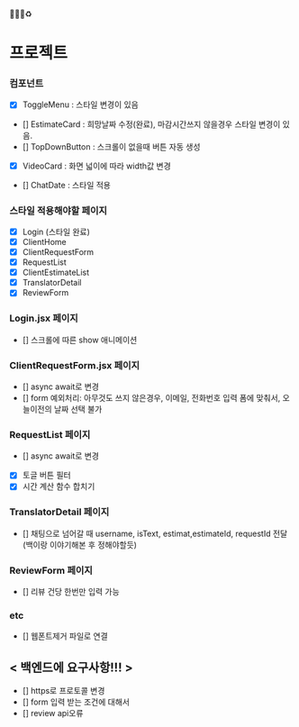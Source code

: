 🐛✨💄♻️

# 프로젝트

### 컴포넌트

- [x] ToggleMenu : 스타일 변경이 있음
- [] EstimateCard : 희망날짜 수정(완료), 마감시간쓰지 않을경우 스타일 변경이 있음.
- [] TopDownButton : 스크롤이 없을때 버튼 자동 생성
- [x] VideoCard : 화면 넓이에 따라 width값 변경
- [] ChatDate : 스타일 적용

### 스타일 적용해야할 페이지

- [x] Login (스타일 완료)
- [x] ClientHome
- [x] ClientRequestForm
- [x] RequestList
- [x] ClientEstimateList
- [x] TranslatorDetail
- [x] ReviewForm

### Login.jsx 페이지

- [] 스크롤에 따른 show 애니메이션

### ClientRequestForm.jsx 페이지

- [] async await로 변경
- [] form 예외처리: 아무것도 쓰지 않은경우, 이메일, 전화번호 입력 폼에 맞춰서, 오늘이전의 날짜 선택 불가

### RequestList 페이지

- [] async await로 변경
- [x] 토글 버튼 필터
- [x] 시간 계산 함수 합치기

### TranslatorDetail 페이지

- [] 채팅으로 넘어갈 때 username, isText, estimat,estimateId, requestId 전달(백이랑 이야기해본 후 정해야할듯)

### ReviewForm 페이지

- [] 리뷰 건당 한번만 입력 가능

### etc

- [] 웹폰트제거 파일로 연결

## < 백엔드에 요구사항!!! >

- [] https로 프로토콜 변경
- [] form 입력 받는 조건에 대해서
- [] review api오류
